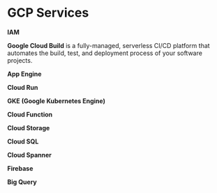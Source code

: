 # GCP Services

**IAM**

**Google Cloud Build** is a fully-managed, serverless CI/CD platform that automates the build, test, and deployment process of your software projects.

**App Engine**

**Cloud Run**

**GKE (Google Kubernetes Engine)**

**Cloud Function**

**Cloud Storage**

**Cloud SQL**

**Cloud Spanner**

**Firebase**

**Big Query**

